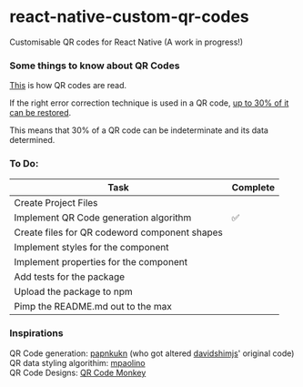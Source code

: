 # react-native-custom-qr-codes
Customisable QR codes for React Native (A work in progress!)

### Some things to know about QR Codes

[This](https://www.youtube.com/watch?v=KA8hDldvfv0) is how QR codes are read.

If the right error correction technique is used in a QR code, [up to 30% of it can be restored](http://www.qrcode.com/en/about/standards.html).

This means that 30% of a QR code can be indeterminate and its data determined.

### To Do:

Task|Complete
---|---|
Create Project Files|
Implement QR Code generation algorithm| ✅
Create files for QR codeword component shapes|
Implement styles for the component|
Implement properties for the component|
Add tests for the package|
Upload the package to npm|
Pimp the README.md out to the max|


### Inspirations

QR Code generation: [papnkukn](https://github.com/papnkukn/qrcode-svg) (who got altered [davidshimjs](https://github.com/davidshimjs/qrcodejs)' original code)  
QR data styling algorithim: [mpaolino](https://github.com/mpaolino/qrlib)  
QR Code Designs: [QR Code Monkey](https://www.qrcode-monkey.com/)

